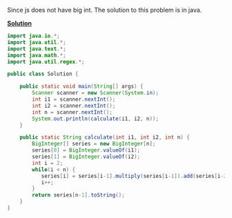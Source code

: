 Since js does not have big int. The solution to this problem is in java.

[**Solution**](https://www.hackerrank.com/challenges/fibonacci-modified)
```java
import java.io.*;
import java.util.*;
import java.text.*;
import java.math.*;
import java.util.regex.*;

public class Solution {

    public static void main(String[] args) {
        Scanner scanner = new Scanner(System.in);
        int i1 = scanner.nextInt();
        int i2 = scanner.nextInt();
        int n = scanner.nextInt();
        System.out.println(calculate(i1, i2, n));
    }

    public static String calculate(int i1, int i2, int n) {
        BigInteger[] series = new BigInteger[n];
        series[0] = BigInteger.valueOf(i1);
        series[1] = BigInteger.valueOf(i2);
        int i = 2;
        while(i < n) {
           series[i] = series[i-1].multiply(series[i-1]).add(series[i-2]);
           i++;
        }
        return series[n-1].toString();
    }
}
```
